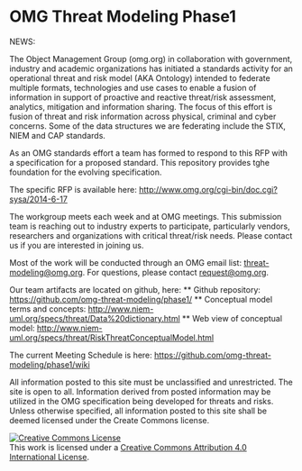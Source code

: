 OMG Threat Modeling Phase1
======

NEWS: 


The Object Management Group (omg.org) in collaboration with government, industry and academic organizations has initiated a standards activity for an operational threat and risk model (AKA Ontology) intended to federate multiple formats, technologies and use cases to enable a fusion of information in support of proactive and reactive threat/risk assessment, analytics, mitigation and information sharing. The focus of this effort is fusion of threat and risk information across physical, criminal and cyber concerns. Some of the data structures we are federating include the STIX, NIEM and CAP standards.

As an OMG standards effort a team has formed to respond to this RFP with a specification for a proposed standard. This repository provides tghe foundation for the evolving specification.

The specific RFP is available here: 
http://www.omg.org/cgi-bin/doc.cgi?sysa/2014-6-17

The workgroup meets each week and at OMG meetings. This submission team is reaching out to industry experts to participate, particularly vendors, researchers and organizations with critical threat/risk needs. Please contact us if you are interested in joining us.

Most of the work will be conducted through an OMG email list: threat-modeling@omg.org. For questions, please contact request@omg.org. 

Our team artifacts are located on github, here:
  ** Github repository: https://github.com/omg-threat-modeling/phase1/
  ** Conceptual model terms and concepts: http://www.niem-uml.org/specs/threat/Data%20dictionary.html
  ** Web view of conceptual model: http://www.niem-uml.org/specs/threat/RiskThreatConceptualModel.html
  
The current Meeting Schedule is here: https://github.com/omg-threat-modeling/phase1/wiki

All information posted to this site must be unclassified and unrestricted. The site is open to all. Information derived from posted information may be utilized in the OMG specification being developed for threats and risks. Unless otherwise specified, all information posted to this site shall be deemed licensed under the Create Commons license.

<a rel="license" href="http://creativecommons.org/licenses/by/4.0/"><img alt="Creative Commons License" style="border-width:0" src="http://i.creativecommons.org/l/by/4.0/88x31.png" /></a><br />This work is licensed under a <a rel="license" href="http://creativecommons.org/licenses/by/4.0/">Creative Commons Attribution 4.0 International License</a>.

